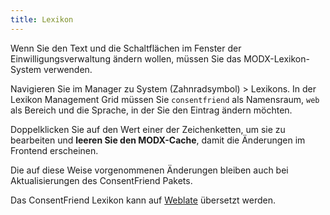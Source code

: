 ```yaml
---
title: Lexikon 
---
```


Wenn Sie den Text und die Schaltflächen im Fenster der Einwilligungsverwaltung
ändern wollen, müssen Sie das MODX-Lexikon-System verwenden.

Navigieren Sie im Manager zu System (Zahnradsymbol) > Lexikons. In der Lexikon
Management Grid müssen Sie `consentfriend` als Namensraum, `web` als Bereich und
die Sprache, in der Sie den Eintrag ändern möchten.

Doppelklicken Sie auf den Wert einer der Zeichenketten, um sie zu bearbeiten und
**leeren Sie den MODX-Cache**, damit die Änderungen im Frontend erscheinen.

Die auf diese Weise vorgenommenen Änderungen bleiben auch bei Aktualisierungen
des ConsentFriend Pakets.

Das ConsentFriend Lexikon kann auf [Weblate](https://hosted.weblate.org/projects/treehillstudio/consentfriend/) übersetzt werden.
